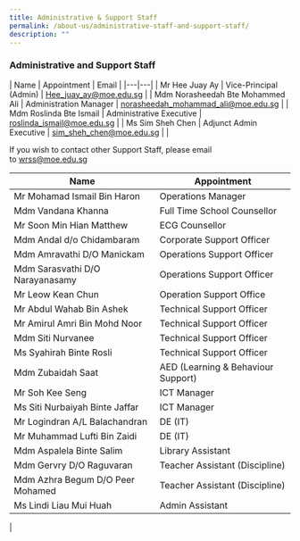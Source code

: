 ```yaml
---
title: Administrative & Support Staff
permalink: /about-us/administrative-staff-and-support-staff/
description: ""
---
```

### **Administrative and Support Staff**

| Name | Appointment | Email |
|---|---|
| Mr Hee Juay Ay | Vice-Principal (Admin) | [Hee_juay_ay@moe.edu.sg](mailto:Hee_juay_ay@moe.edu.sg) |
| Mdm Norasheedah Bte Mohammed Ali | Administration Manager | [norasheedah_mohammad_ali@moe.edu.sg](mailto:norasheedah_mohammad_ali@moe.edu.sg) |
| Mdm Roslinda Bte Ismail | Administrative Executive | [roslinda_ismail@moe.edu.sg](mailto:roslinda_ismail@moe.edu.sg) |
| Ms Sim Sheh Chen | Adjunct Admin Executive | [sim_sheh_chen@moe.edu.sg](mailto:sim_sheh_chen@moe.edu.sg) |
|

If you wish to contact other Support Staff, please email to [wrss@moe.edu.sg](mailto:wrss@moe.edu.sg)

| Name | Appointment |
|---|---|
| Mr Mohamad Ismail Bin Haron | Operations Manager |
| Mdm Vandana Khanna | Full Time School Counsellor |
| Mr Soon Min Hian Matthew | ECG Counsellor |
| Mdm Andal d/o Chidambaram | Corporate Support Officer |
| Mdm Amravathi D/O Manickam | Operations Support Officer |
| Mdm Sarasvathi D/O Narayanasamy | Operations Support Officer |
| Mr Leow Kean Chun | Operation Support Office |
| Mr Abdul Wahab Bin Ashek | Technical Support Officer |
| Mr Amirul Amri Bin Mohd Noor | Technical Support Officer |
| Mdm Siti Nurvanee | Technical Support Officer |
| Ms Syahirah Binte Rosli | Technical Support Officer |
| Mdm Zubaidah Saat | AED (Learning & Behaviour Support) |
| Mr Soh Kee Seng | ICT Manager |
| Ms Siti Nurbaiyah Binte Jaffar | ICT Manager |
| Mr Logindran A/L Balachandran | DE (IT) |
| Mr Muhammad Lufti Bin Zaidi | DE (IT) |
|  Mdm Aspalela Binte Salim | Library Assistant |
|  Mdm Gervry D/O Raguvaran | Teacher Assistant (Discipline) |
|  Mdm Azhra Begum D/O Peer Mohamed | Teacher Assistant (Discipline) |
| Ms Lindi Liau Mui Huah | Admin Assistant |
|